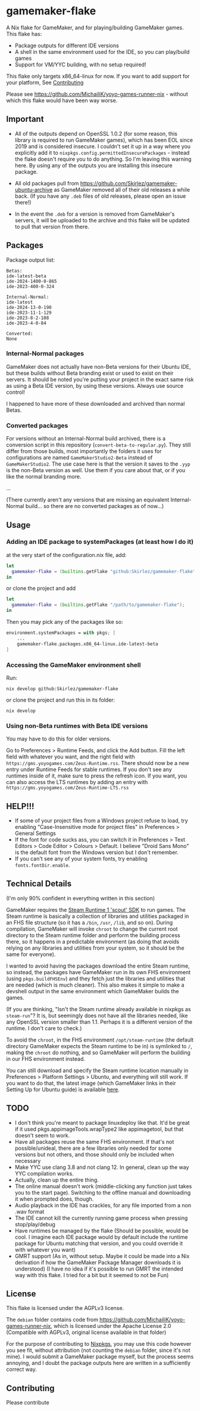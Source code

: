 # gamemaker-flake
A Nix flake for GameMaker, and for playing/building GameMaker games.
This flake has:
- Package outputs for different IDE versions
- A shell in the same environment used for the IDE, so you can play/build games
- Support for VM/YYC building, with no setup required!

This flake only targets x86_64-linux for now. If you want to add support for your platform, See 
[Contributing](#contributing)

Please see https://github.com/MichailiK/yoyo-games-runner-nix - without which this flake would have been way worse.

## Important
- All of the outputs depend on OpenSSL 1.0.2 (for some reason, this library is required to run GameMaker games), which has been EOL since 2019 and is considered insecure.
I couldn't set it up in a way where you explicitly add it to `nixpkgs.config.permittedInsecurePackages` - instead the flake doesn't require you to do anything.
So I'm leaving this warning here. By using any of the outputs you are installing this insecure package.

- All old packages pull from https://github.com/Skirlez/gamemaker-ubuntu-archive as GameMaker removed all of their old releases a while back.
(If you have any `.deb` files of old releases, please open an issue there!)

- In the event the `.deb` for a version is removed from GameMaker's servers, it will be uploaded to the archive and this flake will be updated to pull that version from there.

## Packages
Package output list:
```
Betas:
ide-latest-beta
ide-2024-1400-0-865
ide-2023-400-0-324

Internal-Normal:
ide-latest
ide-2024-13-0-190
ide-2023-11-1-129
ide-2023-8-2-108
ide-2023-4-0-84

Converted:
None
```

### Internal-Normal packages
GameMaker does not actually have non-Beta versions for their Ubuntu IDE, but these builds without Beta branding exist or used to exist on their servers.
It should be noted you're putting your project in the exact same risk as using a Beta IDE version, by using these versions. Always use source control!

I happened to have more of these downloaded and archived than normal Betas.

### Converted packages
For versions without an Internal-Normal build archived, there is a conversion script in this repository (`convert-beta-to-regular.py`). They still differ from those builds,
most importantly the folders it uses for configurations are named `GameMakerStudio2-Beta` instead of `GameMakerStudio2`.
The use case here is that the version it saves to the `.yyp` is the non-Beta version as well. Use them if you care about that, or if you like the normal branding more.

...

(There currently aren't any versions that are missing an equivalent Internal-Normal build... so there are no converted packages as of now...)

## Usage
### Adding an IDE package to systemPackages (at least how I do it)
at the very start of the configuration.nix file, add:
```nix
let
  gamemaker-flake = (builtins.getFlake "github:Skirlez/gamemaker-flake");
in
```
or clone the project and add
```nix
let
  gamemaker-flake = (builtins.getFlake "/path/to/gamemaker-flake");
in
```
Then you may pick any of the packages like so:
```nix
environment.systemPackages = with pkgs; [
	...
	gamemaker-flake.packages.x86_64-linux.ide-latest-beta
]
```
### Accessing the GameMaker environment shell
Run:
```
nix develop github:Skirlez/gamemaker-flake
```
or clone the project and run this in its folder:
```
nix develop
```

### Using non-Beta runtimes with Beta IDE versions
You may have to do this for older versions.

Go to Preferences > Runtime Feeds, and click the Add button.
Fill the left field with whatever you want, and the right field with `https://gms.yoyogames.com/Zeus-Runtime.rss`.
There should now be a new entry under Runtime Feeds for stable runtimes. If you don't see any runtimes inside of it, make sure to press the refresh icon.
If you want, you can also access the LTS runtimes by adding an entry with `https://gms.yoyogames.com/Zeus-Runtime-LTS.rss`

## HELP!!!
- If some of your project files from a Windows project refuse to load, try enabling "Case-Insensitive mode for project files" in Preferences > General Settings
- If the font for code sucks ass, you can switch it in Preferences > Text Editors > Code Editor > Colours > Default. I believe "Droid Sans Mono" is the default font from the Windows version but I don't remember. 
- If you can't see any of your system fonts, try enabling `fonts.fontDir.enable`.

## Technical Details
(I'm only 90% confident in everything written in this section)

GameMaker requires the [Steam Runtime 1 'scout' SDK](https://gitlab.steamos.cloud/steamrt/scout/sdk) to run games. The Steam runtime is basically a collection of libraries and utilities packaged in an FHS file structure (so it has a `/bin`, `/usr`, `/lib`, and so on).
During compilation, GameMaker will invoke `chroot` to change the current root directory to the Steam runtime folder and perform the building process there, so it happens in a predictable environment (as doing that avoids relying on any libraries and utilities from your system, so it should be the same for everyone).

I wanted to avoid having the packages download the entire Steam runtime, so instead, the packages have GameMaker run in its own FHS environment (using `pkgs.buildFHSEnv`) and they fetch just the libraries and utilities that are needed (which is much cleaner). This also makes it simple to make a devshell output in the same environment which GameMaker builds the games.

(If you are thinking, "Isn't the Steam runtime already available in nixpkgs as `steam-run`"? It is, but seemingly does not have all the libraries needed, like any OpenSSL version smaller than 1.1. Perhaps it is a different version of the runtime. I don't care to check.)


To avoid the `chroot`, in the FHS environment `/opt/steam-runtime` (the default directory GameMaker expects the Steam runtime to be in) is symlinked to `/`, making the `chroot` do nothing, and so GameMaker will perform the building in our FHS environment instead.

You can still download and specify the Steam runtime location manually in Preferences > Platform Settings > Ubuntu, and everything will still work. 
If you want to do that, the latest image (which GameMaker links in their Setting Up for Ubuntu guide) is available [here](https://repo.steampowered.com/steamrt-images-scout/snapshots/latest-steam-client-general-availability/com.valvesoftware.SteamRuntime.Sdk-amd64,i386-scout-sysroot.tar.gz).

## TODO
- I don't think you're meant to package linuxdeploy like that. It'd be great if it used pkgs.appimageTools.wrapType2 like appimagetool, but that doesn't seem to work.
- Have all packages reuse the same FHS environment. If that's not possible/unideal, there are a few libraries only needed for some versions but not others, and those should only be included when necessary
- Make YYC use clang 3.8 and not clang 12. In general, clean up the way YYC compilation works.
- Actually, clean up the entire thing.
- The online manual doesn't work (middle-clicking any function just takes you to the start page). Switching to the offline manual and downloading it when prompted does, though.
- Audio playback in the IDE has crackles, for any file imported from a non .wav format
- The IDE cannot kill the currently running game process when pressing stop/play/debug
- Have runtimes be managed by the flake
(Should be possible, would be cool. I imagine each IDE package would by default include the runtime package for Ubuntu matching that version, and you could override it with whatever you want)
- GMRT support (As in, without setup. Maybe it could be made into a Nix derivation if how the GameMaker Package Manager downloads it is understood) (I have no idea if it's possible to run GMRT the intended way with this flake. I tried for a bit but it seemed to not be Fun)


## License
This flake is licensed under the AGPLv3 license.

The `debian` folder contains code from https://github.com/MichailiK/yoyo-games-runner-nix, which is licensed under the Apache License 2.0 (Compatible with AGPLv3, original license available in that folder)

For the purpose of contributing to [Nixpkgs](https://github.com/NixOS/nixpkgs), you may use this code however you see fit, without attribution (not counting the `debian` folder, since it's not mine).
I would submit a GameMaker package myself, but the process seems annoying, and I doubt the package outputs here are written in a sufficiently correct way.

## Contributing
Please contribute
